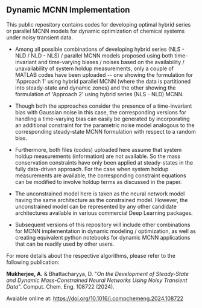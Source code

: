 ## Dynamic MCNN Implementation

This public repository contains codes for developing optimal hybrid series or parallel MCNN models for dynamic optimization of chemical systems under noisy transient data. 

* Among all possible combinations of developing hybrid series (NLS - NLD / NLD - NLS) / parallel MCNN models proposed using both time-invariant and time-varying biases / noises
based on the availability / unavailability of system holdup measurements, only a couple of MATLAB codes have been uploaded -- one showing the formulation for 'Approach 1' using
hybrid parallel MCNN (where the data is partitioned into steady-state and dynamic zones) and the other showing the formulation of 'Approach 2' using hybrid series (NLS - NLD) MCNN.

* Though both the approaches consider the presence of a time-invariant bias with Gaussian noise in this case, the corresponding versions for handling a time-varying bias can easily
be generated by incorporating an additional constraint for the parametric noise model analogous to the corresponding steady-state MCNN formulation with respect to a random bias.

* Furthermore, both files (codes) uploaded here assume that system holdup measurements (information) are not available. So the mass conservation constraints have only been applied at
steady-states in the fully data-driven approach. For the case when system holdup measurements are available, the corresponding constraint equations can be modified to involve holdup terms
as discussed in the paper.

* The unconstrained model here is taken as the neural network model having the same architecture as the constrained model. However, the unconstrained model can be represented by any other 
candidate architectures available in various commercial Deep Learning packages.

* Subsequent versions of this repository will include other combinations for MCNN implementation in dynamic modeling / optimization, as well as creating equivalent python notebooks for dynamic
MCNN applications that can be readily used by other users.

For more details about the respective algorithms, please refer to the following publication:

**Mukherjee, A.** & Bhattacharyya, D. "*On the Development of Steady-State and Dynamic Mass-Constrained Neural Networks Using Noisy Transient Data*". Comput. Chem. Eng. 108722 (2024).

Avaiable online at: https://doi.org/10.1016/j.compchemeng.2024.108722
